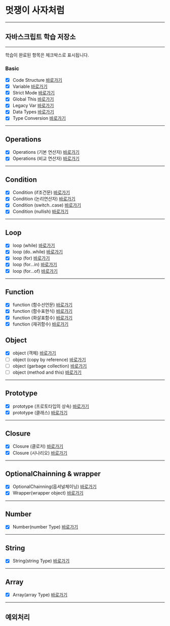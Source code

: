 # 멋쟁이 사자처럼

---

## 자바스크립트 학습 저장소

---

학습이 완료된 항목은 체크박스로 표시됩니다.

### Basic

- [x] Code Structure [바로가기](https://github.com/bambiru/core_javascript/blob/01.core/client/chapter/core/01.codeStructure.js)
- [x] Variable [바로가기](https://github.com/bambiru/core_javascript/blob/01.core/client/chapter/core/02.variables.js)
- [x] Strict Mode [바로가기](https://github.com/bambiru/core_javascript/blob/01.core/client/chapter/core/03.strictMode.js)
- [x] Global This [바로가기](https://github.com/bambiru/core_javascript/blob/01.core/client/chapter/core/04.globalThis.js)
- [x] Legacy Var [바로가기](https://github.com/bambiru/core_javascript/blob/01.core/client/chapter/core/05.legacyVar.js)
- [x] Data Types [바로가기](https://github.com/bambiru/core_javascript/blob/01.core/client/chapter/core/06.dataTypes.js)
- [x] Type Conversion [바로가기](https://github.com/bambiru/core_javascript/blob/01.core/client/chapter/core/07.typeConversion.js)

---

## Operations

- [x] Operations (기본 연산자) [바로가기](https://github.com/bambiru/core_javascript/blob/01.core/client/chapter/core/08-1.operation.js)
- [x] Operations (비교 연산자) [바로가기](https://github.com/bambiru/core_javascript/blob/01.core/client/chapter/core/08-2.operation.js)

---

## Condition

- [x] Condition (if조건문) [바로가기](https://github.com/bambiru/core_javascript/blob/01.core/client/chapter/core/09-1.conditions.js)
- [x] Condition (논리연산자) [바로가기](https://github.com/bambiru/core_javascript/blob/01.core/client/chapter/core/09-2.conditions.js)
- [x] Condition (switch..case) [바로가기](https://github.com/bambiru/core_javascript/blob/01.core/client/chapter/core/09-3.conditions.js)
- [x] Condition (nullish) [바로가기](https://github.com/bambiru/core_javascript/blob/01.core/client/chapter/core/09-4.conditions.js)

---

## Loop

- [x] loop (while) [바로가기](https://github.com/bambiru/core_javascript/blob/01.core/client/chapter/core/10-1.loop.js)
- [x] loop (do..while) [바로가기](https://github.com/bambiru/core_javascript/blob/01.core/client/chapter/core/10-2.loop.js)
- [x] loop (for) [바로가기](https://github.com/bambiru/core_javascript/blob/01.core/client/chapter/core/10-3.loop.js)
- [x] loop (for...in) [바로가기](https://github.com/bambiru/core_javascript/blob/01.core/client/chapter/core/10-4.loop.js)
- [x] loop (for...of) [바로가기](https://github.com/bambiru/core_javascript/blob/01.core/client/chapter/core/10-5.loop.js)

---

## Function

- [x] function (함수선언문) [바로가기](https://github.com/bambiru/core_javascript/blob/01.core/client/chapter/core/11-1.function.js)
- [x] function (함수표현식) [바로가기](https://github.com/bambiru/core_javascript/blob/01.core/client/chapter/core/11-2.function.js)
- [x] function (화살표함수) [바로가기](https://github.com/bambiru/core_javascript/blob/01.core/client/chapter/core/11-3.function.js)
- [x] function (재귀함수) [바로가기](https://github.com/bambiru/core_javascript/blob/01.core/client/chapter/core/11-4.function.js)

## Object

- [x] object (객체) [바로가기](https://github.com/bambiru/core_javascript/blob/01.core/client/chapter/core/12-1.object.js)
- [ ] object (copy by reference) [바로가기](https://github.com/bambiru/core_javascript/blob/01.core/client/chapter/core/12-2.object.js)
- [ ] object (garbage collection) [바로가기](https://github.com/bambiru/core_javascript/blob/01.core/client/chapter/core/12-3.object.js)
- [ ] object (method and this) [바로가기](https://github.com/bambiru/core_javascript/blob/01.core/client/chapter/core/12-4.object.js)

---

## Prototype

- [x] prototype (프로토타입의 상속) [바로가기](https://github.com/bambiru/core_javascript/blob/01.core/client/chapter/core/13.prototype.js)
- [x] prototype (클래스) [바로가기](https://github.com/bambiru/core_javascript/blob/01.core/client/chapter/core/13.classes.js)

---

## Closure

- [x] Closure (클로저) [바로가기](https://github.com/bambiru/core_javascript/blob/01.core/client/chapter/core/14-1.closure.js)
- [x] Closure (시나리오) [바로가기](https://github.com/bambiru/core_javascript/blob/01.core/client/chapter/core/14-2.closure.js)

---

## OptionalChainning & wrapper

- [x] OptionalChainning(옵셔널체이닝) [바로가기](https://github.com/bambiru/core_javascript/blob/01.core/client/chapter/core/15.Optional.js)
- [x] Wrapper(wrapper object) [바로가기](https://github.com/bambiru/core_javascript/blob/01.core/client/chapter/core/16.wrapper.js)

---

## Number

- [x] Number(number Type) [바로가기](https://github.com/bambiru/core_javascript/blob/01.core/client/chapter/core/17.number.js)

---

## String

- [x] String(string Type) [바로가기](https://github.com/bambiru/core_javascript/blob/01.core/client/chapter/core/18.string.js)

---

## Array

- [x] Array(array Type) [바로가기](https://github.com/bambiru/core_javascript/blob/01.core/client/chapter/core/19.array.js)

---

## 예외처리
